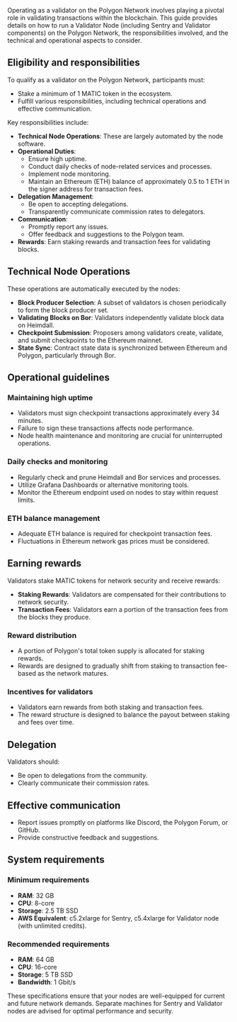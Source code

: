 Operating as a validator on the Polygon Network involves playing a pivotal role in validating transactions within the blockchain. This guide provides details on how to run a Validator Node (including Sentry and Validator components) on the Polygon Network, the responsibilities involved, and the technical and operational aspects to consider.

## Eligibility and responsibilities

To qualify as a validator on the Polygon Network, participants must:

- Stake a minimum of 1 MATIC token in the ecosystem.
- Fulfill various responsibilities, including technical operations and effective communication.

Key responsibilities include:

- **Technical Node Operations**: These are largely automated by the node software.
- **Operational Duties**:
  - Ensure high uptime.
  - Conduct daily checks of node-related services and processes.
  - Implement node monitoring.
  - Maintain an Ethereum (ETH) balance of approximately 0.5 to 1 ETH in the signer address for transaction fees.
- **Delegation Management**:
  - Be open to accepting delegations.
  - Transparently communicate commission rates to delegators.
- **Communication**:
  - Promptly report any issues.
  - Offer feedback and suggestions to the Polygon team.
- **Rewards**: Earn staking rewards and transaction fees for validating blocks.

## Technical Node Operations

These operations are automatically executed by the nodes:

- **Block Producer Selection**: A subset of validators is chosen periodically to form the block producer set.
- **Validating Blocks on Bor**: Validators independently validate block data on Heimdall.
- **Checkpoint Submission**: Proposers among validators create, validate, and submit checkpoints to the Ethereum mainnet.
- **State Sync**: Contract state data is synchronized between Ethereum and Polygon, particularly through Bor.

## Operational guidelines

### Maintaining high uptime

- Validators must sign checkpoint transactions approximately every 34 minutes.
- Failure to sign these transactions affects node performance.
- Node health maintenance and monitoring are crucial for uninterrupted operations.

### Daily checks and monitoring

- Regularly check and prune Heimdall and Bor services and processes.
- Utilize Grafana Dashboards or alternative monitoring tools.
- Monitor the Ethereum endpoint used on nodes to stay within request limits.

### ETH balance management

- Adequate ETH balance is required for checkpoint transaction fees.
- Fluctuations in Ethereum network gas prices must be considered.

## Earning rewards

Validators stake MATIC tokens for network security and receive rewards:

- **Staking Rewards**: Validators are compensated for their contributions to network security.
- **Transaction Fees**: Validators earn a portion of the transaction fees from the blocks they produce.

### Reward distribution

- A portion of Polygon's total token supply is allocated for staking rewards.
- Rewards are designed to gradually shift from staking to transaction fee-based as the network matures.

### Incentives for validators

- Validators earn rewards from both staking and transaction fees.
- The reward structure is designed to balance the payout between staking and fees over time.

## Delegation

Validators should:

- Be open to delegations from the community.
- Clearly communicate their commission rates.

## Effective communication

- Report issues promptly on platforms like Discord, the Polygon Forum, or GitHub.
- Provide constructive feedback and suggestions.

## System requirements

### Minimum requirements

- **RAM**: 32 GB
- **CPU**: 8-core
- **Storage**: 2.5 TB SSD
- **AWS Equivalent**: c5.2xlarge for Sentry, c5.4xlarge for Validator node (with unlimited credits).

### Recommended requirements

- **RAM**: 64 GB
- **CPU**: 16-core
- **Storage**: 5 TB SSD
- **Bandwidth**: 1 Gbit/s

These specifications ensure that your nodes are well-equipped for current and future network demands. Separate machines for Sentry and Validator nodes are advised for optimal performance and security.
